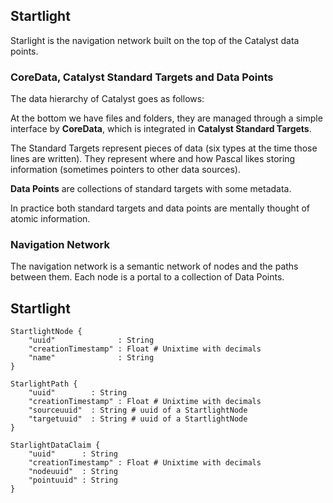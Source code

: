 ## Startlight

Starlight is the navigation network built on the top of the Catalyst data points.

### CoreData, Catalyst Standard Targets and Data Points

The data hierarchy of Catalyst goes as follows:

At the bottom we have files and folders, they are managed through a simple interface by **CoreData**, which is integrated in **Catalyst Standard Targets**.

The Standard Targets represent pieces of data (six types at the time those lines are written). They represent where and how Pascal likes storing information (sometimes pointers to other data sources).

**Data Points** are collections of standard targets with some metadata.

In practice both standard targets and data points are mentally thought of atomic information.

### Navigation Network

The navigation network is a semantic network of nodes and the paths between them. Each node is a portal to a collection of Data Points.

## Startlight

```
StartlightNode {
    "uuid"              : String
    "creationTimestamp" : Float # Unixtime with decimals
    "name"              : String
}

StarlightPath {
    "uuid"        : String
    "creationTimestamp" : Float # Unixtime with decimals
    "sourceuuid"  : String # uuid of a StartlightNode
    "targetuuid"  : String # uuid of a StartlightNode
}

StarlightDataClaim {
    "uuid"      : String
    "creationTimestamp" : Float # Unixtime with decimals
    "nodeuuid"  : String
    "pointuuid" : String
}
```
